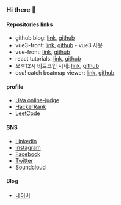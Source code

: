 ### Hi there 👋
#### Repositories links
- github blog: [link](https://9033.github.io/), [github](https://github.com/9033/9033.github.io)
- vue3-front: [link](https://skyred.cloud/), [github](https://github.com/9033/vue3-front) - vue3 사용
- vue-front: [link](http://s3.skyred.cloud/), [github](https://github.com/9033/vue-front)
- react tutorials: [link](http://skyred.cloud/learning-react/), [github](https://github.com/9033/react-tutorials/blob/master/learning-react)
- 오후12시 비트코인 시세: [link](https://t.me/price_highnoon), [github](https://github.com/9033/price_highnoon)
- osu! catch beatmap viewer: [link](https://9033.github.io/text/ctb.html), [github](https://github.com/9033/osu-catch-javascript)

<!--
**9033/9033** is a ✨ _special_ ✨ repository because its `README.md` (this file) appears on your GitHub profile.

Here are some ideas to get you started:

- 🔭 I’m currently working on ...
- 🌱 I’m currently learning ...
- 👯 I’m looking to collaborate on ...
- 🤔 I’m looking for help with ...
- 💬 Ask me about ...
- 📫 How to reach me: ...
- 😄 Pronouns: ...
- ⚡ Fun fact: ...
-->
#### profile
- [UVa online-judge](https://uhunt.onlinejudge.org/id/82804)  
- [HackerRank](https://www.hackerrank.com/profile/kkangnet)  
- [LeetCode](https://leetcode.com/u/9033/)  
#### SNS
- [LinkedIn](https://www.linkedin.com/in/jk423)  
- [Instagram](https://www.instagram.com/0___0__0_0__0)  
- [Facebook](https://facebook.com/jk423)  
- [Twitter](https://twitter.com/jk423)  
- [Soundcloud](https://soundcloud.com/ilbe)  
#### Blog
- [네이버](https://blog.naver.com/0___0__0_0__0)
